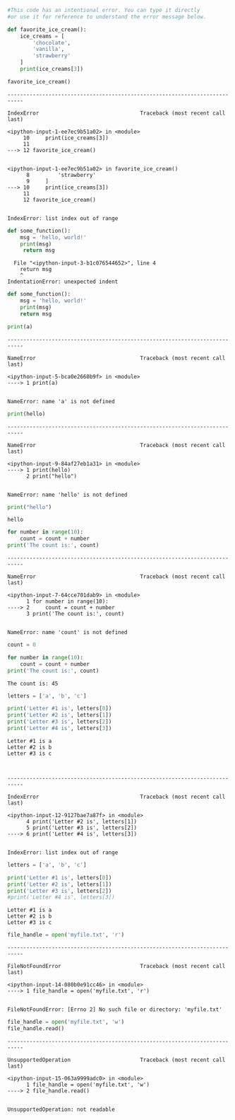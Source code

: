 ```python
#This code has an intentional error. You can type it directly 
#or use it for reference to understand the error message below.

def favorite_ice_cream():
    ice_creams = [
        'chocolate',
        'vanilla',
        'strawberry'
    ]
    print(ice_creams[3])

favorite_ice_cream()
```


    ---------------------------------------------------------------------------

    IndexError                                Traceback (most recent call last)

    <ipython-input-1-ee7ec9b51a02> in <module>
         10     print(ice_creams[3])
         11 
    ---> 12 favorite_ice_cream()
    

    <ipython-input-1-ee7ec9b51a02> in favorite_ice_cream()
          8         'strawberry'
          9     ]
    ---> 10     print(ice_creams[3])
         11 
         12 favorite_ice_cream()


    IndexError: list index out of range



```python
def some_function():
    msg = 'hello, world!'
    print(msg)
     return msg
```


      File "<ipython-input-3-b1c076544652>", line 4
        return msg
        ^
    IndentationError: unexpected indent




```python
def some_function():
    msg = 'hello, world!'
    print(msg)
    return msg
```


```python
print(a)
```


    ---------------------------------------------------------------------------

    NameError                                 Traceback (most recent call last)

    <ipython-input-5-bca0e2660b9f> in <module>
    ----> 1 print(a)
    

    NameError: name 'a' is not defined



```python
print(hello)
```


    ---------------------------------------------------------------------------

    NameError                                 Traceback (most recent call last)

    <ipython-input-9-84af27eb1a31> in <module>
    ----> 1 print(hello)
          2 print("hello")


    NameError: name 'hello' is not defined



```python
print("hello")
```

    hello



```python
for number in range(10):
    count = count + number
print('The count is:', count)
```


    ---------------------------------------------------------------------------

    NameError                                 Traceback (most recent call last)

    <ipython-input-7-64cce701dab9> in <module>
          1 for number in range(10):
    ----> 2     count = count + number
          3 print('The count is:', count)


    NameError: name 'count' is not defined



```python
count = 0

for number in range(10):
    count = count + number
print('The count is:', count)
```

    The count is: 45



```python
letters = ['a', 'b', 'c']

print('Letter #1 is', letters[0])
print('Letter #2 is', letters[1])
print('Letter #3 is', letters[2])
print('Letter #4 is', letters[3])
```

    Letter #1 is a
    Letter #2 is b
    Letter #3 is c



    ---------------------------------------------------------------------------

    IndexError                                Traceback (most recent call last)

    <ipython-input-12-9127bae7a87f> in <module>
          4 print('Letter #2 is', letters[1])
          5 print('Letter #3 is', letters[2])
    ----> 6 print('Letter #4 is', letters[3])
    

    IndexError: list index out of range



```python
letters = ['a', 'b', 'c']

print('Letter #1 is', letters[0])
print('Letter #2 is', letters[1])
print('Letter #3 is', letters[2])
#print('Letter #4 is', letters[3])
```

    Letter #1 is a
    Letter #2 is b
    Letter #3 is c



```python
file_handle = open('myfile.txt', 'r')
```


    ---------------------------------------------------------------------------

    FileNotFoundError                         Traceback (most recent call last)

    <ipython-input-14-080b0e91cc46> in <module>
    ----> 1 file_handle = open('myfile.txt', 'r')
    

    FileNotFoundError: [Errno 2] No such file or directory: 'myfile.txt'



```python
file_handle = open('myfile.txt', 'w')
file_handle.read()
```


    ---------------------------------------------------------------------------

    UnsupportedOperation                      Traceback (most recent call last)

    <ipython-input-15-063a9999adc0> in <module>
          1 file_handle = open('myfile.txt', 'w')
    ----> 2 file_handle.read()
    

    UnsupportedOperation: not readable

